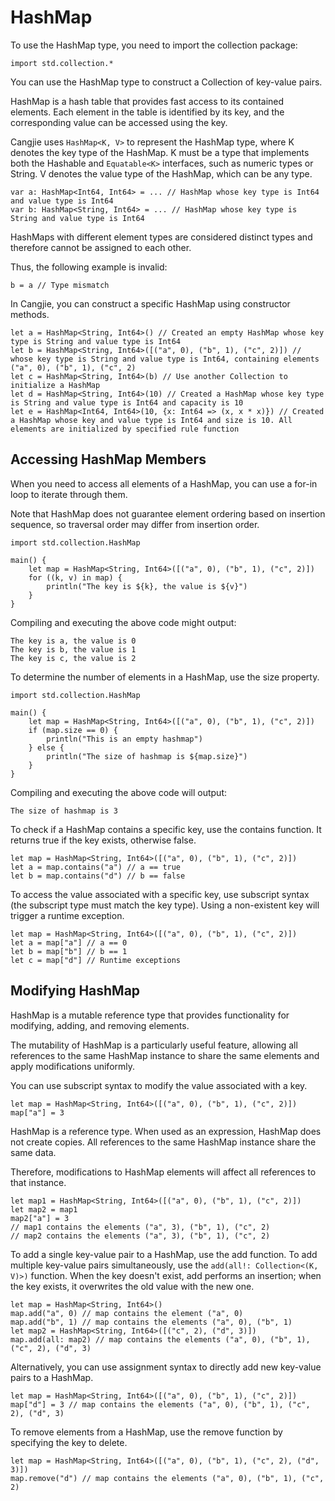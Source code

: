 # HashMap

To use the HashMap type, you need to import the collection package:

<!-- run -->

```cangjie
import std.collection.*
```

You can use the HashMap type to construct a Collection of key-value pairs.

HashMap is a hash table that provides fast access to its contained elements. Each element in the table is identified by its key, and the corresponding value can be accessed using the key.

Cangjie uses `HashMap<K, V>` to represent the HashMap type, where K denotes the key type of the HashMap. K must be a type that implements both the Hashable and `Equatable<K>` interfaces, such as numeric types or String. V denotes the value type of the HashMap, which can be any type.

```cangjie
var a: HashMap<Int64, Int64> = ... // HashMap whose key type is Int64 and value type is Int64
var b: HashMap<String, Int64> = ... // HashMap whose key type is String and value type is Int64
```

HashMaps with different element types are considered distinct types and therefore cannot be assigned to each other.

Thus, the following example is invalid:

```cangjie
b = a // Type mismatch
```

In Cangjie, you can construct a specific HashMap using constructor methods.

<!-- run -->

```cangjie
let a = HashMap<String, Int64>() // Created an empty HashMap whose key type is String and value type is Int64
let b = HashMap<String, Int64>([("a", 0), ("b", 1), ("c", 2)]) // whose key type is String and value type is Int64, containing elements ("a", 0), ("b", 1), ("c", 2)
let c = HashMap<String, Int64>(b) // Use another Collection to initialize a HashMap
let d = HashMap<String, Int64>(10) // Created a HashMap whose key type is String and value type is Int64 and capacity is 10
let e = HashMap<Int64, Int64>(10, {x: Int64 => (x, x * x)}) // Created a HashMap whose key and value type is Int64 and size is 10. All elements are initialized by specified rule function
```

## Accessing HashMap Members

When you need to access all elements of a HashMap, you can use a for-in loop to iterate through them.

Note that HashMap does not guarantee element ordering based on insertion sequence, so traversal order may differ from insertion order.

<!-- verify -->

```cangjie
import std.collection.HashMap

main() {
    let map = HashMap<String, Int64>([("a", 0), ("b", 1), ("c", 2)])
    for ((k, v) in map) {
        println("The key is ${k}, the value is ${v}")
    }
}
```

Compiling and executing the above code might output:

```text
The key is a, the value is 0
The key is b, the value is 1
The key is c, the value is 2
```

To determine the number of elements in a HashMap, use the size property.

<!-- verify -->

```cangjie
import std.collection.HashMap

main() {
    let map = HashMap<String, Int64>([("a", 0), ("b", 1), ("c", 2)])
    if (map.size == 0) {
        println("This is an empty hashmap")
    } else {
        println("The size of hashmap is ${map.size}")
    }
}
```

Compiling and executing the above code will output:

```text
The size of hashmap is 3
```

To check if a HashMap contains a specific key, use the contains function. It returns true if the key exists, otherwise false.

<!-- run -->

```cangjie
let map = HashMap<String, Int64>([("a", 0), ("b", 1), ("c", 2)])
let a = map.contains("a") // a == true
let b = map.contains("d") // b == false
```

To access the value associated with a specific key, use subscript syntax (the subscript type must match the key type). Using a non-existent key will trigger a runtime exception.

<!-- run.error -->

```cangjie
let map = HashMap<String, Int64>([("a", 0), ("b", 1), ("c", 2)])
let a = map["a"] // a == 0
let b = map["b"] // b == 1
let c = map["d"] // Runtime exceptions
```

## Modifying HashMap

HashMap is a mutable reference type that provides functionality for modifying, adding, and removing elements.

The mutability of HashMap is a particularly useful feature, allowing all references to the same HashMap instance to share the same elements and apply modifications uniformly.

You can use subscript syntax to modify the value associated with a key.

<!-- run -->

```cangjie
let map = HashMap<String, Int64>([("a", 0), ("b", 1), ("c", 2)])
map["a"] = 3
```

HashMap is a reference type. When used as an expression, HashMap does not create copies. All references to the same HashMap instance share the same data.

Therefore, modifications to HashMap elements will affect all references to that instance.

<!-- run -->

```cangjie
let map1 = HashMap<String, Int64>([("a", 0), ("b", 1), ("c", 2)])
let map2 = map1
map2["a"] = 3
// map1 contains the elements ("a", 3), ("b", 1), ("c", 2)
// map2 contains the elements ("a", 3), ("b", 1), ("c", 2)
```

To add a single key-value pair to a HashMap, use the add function. To add multiple key-value pairs simultaneously, use the `add(all!: Collection<(K, V)>)` function. When the key doesn't exist, add performs an insertion; when the key exists, it overwrites the old value with the new one.

<!-- run -->

```cangjie
let map = HashMap<String, Int64>()
map.add("a", 0) // map contains the element ("a", 0)
map.add("b", 1) // map contains the elements ("a", 0), ("b", 1)
let map2 = HashMap<String, Int64>([("c", 2), ("d", 3)])
map.add(all: map2) // map contains the elements ("a", 0), ("b", 1), ("c", 2), ("d", 3)
```

Alternatively, you can use assignment syntax to directly add new key-value pairs to a HashMap.

<!-- run -->

```cangjie
let map = HashMap<String, Int64>([("a", 0), ("b", 1), ("c", 2)])
map["d"] = 3 // map contains the elements ("a", 0), ("b", 1), ("c", 2), ("d", 3)
```

To remove elements from a HashMap, use the remove function by specifying the key to delete.

<!-- run -->

```cangjie
let map = HashMap<String, Int64>([("a", 0), ("b", 1), ("c", 2), ("d", 3)])
map.remove("d") // map contains the elements ("a", 0), ("b", 1), ("c", 2)
```